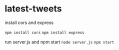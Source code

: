 # latest-tweets
install cors and express

```npm install cors```
```npm install express```

run server.js and npm start
```node server.js```
```npm start```

